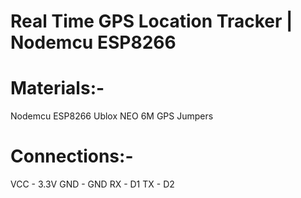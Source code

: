 # Real Time GPS Location Tracker | Nodemcu ESP8266

# Materials:-
Nodemcu ESP8266
Ublox NEO 6M GPS
Jumpers

# Connections:- 
VCC  -  3.3V
GND  -  GND
RX  -  D1
TX  -  D2

